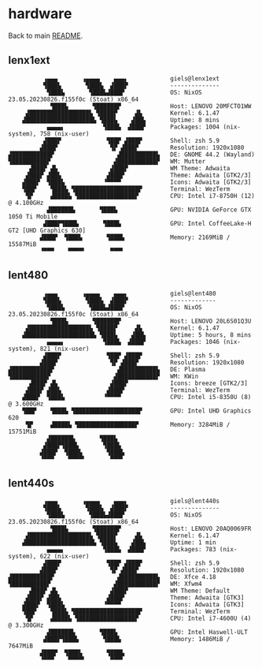 # hardware

Back to main [README](./../README.md).

## lenx1ext
              ▗▄▄▄       ▗▄▄▄▄    ▄▄▄▖            giels@lenx1ext
              ▜███▙       ▜███▙  ▟███▛            --------------
               ▜███▙       ▜███▙▟███▛             OS: NixOS 23.05.20230826.f155f0c (Stoat) x86_64
                ▜███▙       ▜██████▛              Host: LENOVO 20MFCTO1WW
         ▟█████████████████▙ ▜████▛     ▟▙        Kernel: 6.1.47
        ▟███████████████████▙ ▜███▙    ▟██▙       Uptime: 8 mins
               ▄▄▄▄▖           ▜███▙  ▟███▛       Packages: 1004 (nix-system), 758 (nix-user)
              ▟███▛             ▜██▛ ▟███▛        Shell: zsh 5.9
             ▟███▛               ▜▛ ▟███▛         Resolution: 1920x1080
    ▟███████████▛                  ▟██████████▙   DE: GNOME 44.2 (Wayland)
    ▜██████████▛                  ▟███████████▛   WM: Mutter
          ▟███▛ ▟▙               ▟███▛            WM Theme: Adwaita
         ▟███▛ ▟██▙             ▟███▛             Theme: Adwaita [GTK2/3]
        ▟███▛  ▜███▙           ▝▀▀▀▀              Icons: Adwaita [GTK2/3]
        ▜██▛    ▜███▙ ▜██████████████████▛        Terminal: WezTerm
         ▜▛     ▟████▙ ▜████████████████▛         CPU: Intel i7-8750H (12) @ 4.100GHz
               ▟██████▙       ▜███▙               GPU: NVIDIA GeForce GTX 1050 Ti Mobile
              ▟███▛▜███▙       ▜███▙              GPU: Intel CoffeeLake-H GT2 [UHD Graphics 630]
             ▟███▛  ▜███▙       ▜███▙             Memory: 2169MiB / 15587MiB
             ▝▀▀▀    ▀▀▀▀▘       ▀▀▀▘

## lent480
              ▗▄▄▄       ▗▄▄▄▄    ▄▄▄▖            giels@lent480
              ▜███▙       ▜███▙  ▟███▛            -------------
               ▜███▙       ▜███▙▟███▛             OS: NixOS 23.05.20230826.f155f0c (Stoat) x86_64
                ▜███▙       ▜██████▛              Host: LENOVO 20L6S01Q3U
         ▟█████████████████▙ ▜████▛     ▟▙        Kernel: 6.1.47
        ▟███████████████████▙ ▜███▙    ▟██▙       Uptime: 5 hours, 8 mins
               ▄▄▄▄▖           ▜███▙  ▟███▛       Packages: 1046 (nix-system), 821 (nix-user)
              ▟███▛             ▜██▛ ▟███▛        Shell: zsh 5.9
             ▟███▛               ▜▛ ▟███▛         Resolution: 1920x1080
    ▟███████████▛                  ▟██████████▙   DE: Plasma
    ▜██████████▛                  ▟███████████▛   WM: KWin
          ▟███▛ ▟▙               ▟███▛            Icons: breeze [GTK2/3]
         ▟███▛ ▟██▙             ▟███▛             Terminal: WezTerm
        ▟███▛  ▜███▙           ▝▀▀▀▀              CPU: Intel i5-8350U (8) @ 3.600GHz
        ▜██▛    ▜███▙ ▜██████████████████▛        GPU: Intel UHD Graphics 620
         ▜▛     ▟████▙ ▜████████████████▛         Memory: 3284MiB / 15751MiB
               ▟██████▙       ▜███▙
              ▟███▛▜███▙       ▜███▙
             ▟███▛  ▜███▙       ▜███▙
             ▝▀▀▀    ▀▀▀▀▘       ▀▀▀▘

## lent440s
              ▗▄▄▄       ▗▄▄▄▄    ▄▄▄▖            giels@lent440s
              ▜███▙       ▜███▙  ▟███▛            --------------
               ▜███▙       ▜███▙▟███▛             OS: NixOS 23.05.20230826.f155f0c (Stoat) x86_64
                ▜███▙       ▜██████▛              Host: LENOVO 20AQ0069FR
         ▟█████████████████▙ ▜████▛     ▟▙        Kernel: 6.1.47
        ▟███████████████████▙ ▜███▙    ▟██▙       Uptime: 1 min
               ▄▄▄▄▖           ▜███▙  ▟███▛       Packages: 783 (nix-system), 622 (nix-user)
              ▟███▛             ▜██▛ ▟███▛        Shell: zsh 5.9
             ▟███▛               ▜▛ ▟███▛         Resolution: 1920x1080
    ▟███████████▛                  ▟██████████▙   DE: Xfce 4.18
    ▜██████████▛                  ▟███████████▛   WM: Xfwm4
          ▟███▛ ▟▙               ▟███▛            WM Theme: Default
         ▟███▛ ▟██▙             ▟███▛             Theme: Adwaita [GTK3]
        ▟███▛  ▜███▙           ▝▀▀▀▀              Icons: Adwaita [GTK3]
        ▜██▛    ▜███▙ ▜██████████████████▛        Terminal: WezTerm
         ▜▛     ▟████▙ ▜████████████████▛         CPU: Intel i7-4600U (4) @ 3.300GHz
               ▟██████▙       ▜███▙               GPU: Intel Haswell-ULT
              ▟███▛▜███▙       ▜███▙              Memory: 1486MiB / 7647MiB
             ▟███▛  ▜███▙       ▜███▙
             ▝▀▀▀    ▀▀▀▀▘       ▀▀▀▘


